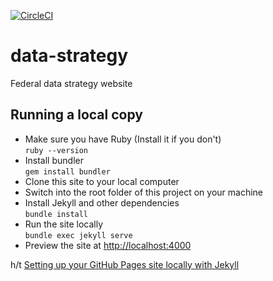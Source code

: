 [![CircleCI](https://circleci.com/gh/GSA/data-strategy.svg?style=svg)](https://circleci.com/gh/GSA/data-strategy)

# data-strategy
Federal data strategy website

## Running a local copy
* Make sure you have Ruby (Install it if you don't)  
```ruby --version```
* Install bundler  
```gem install bundler```
* Clone this site to your local computer
* Switch into the root folder of this project on your machine
* Install Jekyll and other dependencies  
```bundle install```
* Run the site locally  
```bundle exec jekyll serve```
* Preview the site at [http://localhost:4000](http://localhost:4000)

h/t [Setting up your GitHub Pages site locally with Jekyll](https://help.github.com/en/articles/setting-up-your-github-pages-site-locally-with-jekyll)
